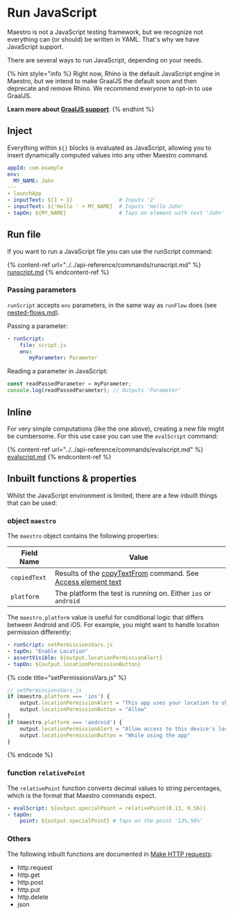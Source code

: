 # Run JavaScript

Maestro is not a JavaScript testing framework, but we recognize not everything
can (or should) be written in YAML. That's why we have JavaScript support.

There are several ways to run JavaScript, depending on your needs.

{% hint style="info %}
Right now, Rhino is the default JavaScript engine in Maestro, but we intend to
make GraalJS the default soon and then deprecate and remove Rhino. We recommend
everyone to opt-in to use GraalJS.

**Learn more about [GraalJS support](./graaljs-support.md)**.
{% endhint %}

## Inject

Everything within `${}` blocks is evaluated as JavaScript, allowing you to
insert dynamically computed values into any other Maestro command.

```yaml
appId: com.example
env:
  MY_NAME: John
---
- launchApp
- inputText: ${1 + 1}               # Inputs '2'
- inputText: ${'Hello ' + MY_NAME}  # Inputs 'Hello John'
- tapOn: ${MY_NAME}                 # Taps on element with text 'John'
```

## Run file

If you want to run a JavaScript file you can use the runScript command:

{% content-ref url="../../api-reference/commands/runscript.md" %}
[runscript.md](../../api-reference/commands/runscript.md)
{% endcontent-ref %}

### Passing parameters

`runScript` accepts `env` parameters, in the same way as `runFlow` does (see
[nested-flows.md](../nested-flows.md "mention")).

Passing a parameter:

```yaml
- runScript:
    file: script.js
    env:
       myParameter: Parameter
```

Reading a parameter in JavaScript:

```javascript
const readPassedParameter = myParameter;
console.log(readPassedParameter); // Outputs 'Parameter'
```

## Inline

For very simple computations (like the one above), creating a new file might be cumbersome. For this use case you can use the `evalScript` command:

{% content-ref url="../../api-reference/commands/evalscript.md" %}
[evalscript.md](../../api-reference/commands/evalscript.md)
{% endcontent-ref %}

## Inbuilt functions & properties

Whilst the JavaScript environment is limited, there are a few inbuilt things that can be used:

### object `maestro`

The `maestro` object contains the following properties:

| Field Name    | Value                    |
| ----------    | ------------------------ |
| `copiedText`  | Results of the [copyTextFrom](../../api-reference/commands/copytextfrom.md) command. See [Access element text](./access-element-text.md) |
| `platform`    | The platform the test is running on. Either `ios` or `android` |

The `maestro.platform` value is useful for conditional logic that differs
between Android and iOS. For example, you might want to handle location
permission differently:

```yaml
- runScript: setPermissionsVars.js
- tapOn: "Enable Location"
- assertVisible: ${output.locationPermissionAlert}
- tapOn: ${output.locationPermissionButton}
```

{% code title="setPermissionsVars.js" %}
```javascript
// setPermissionsVars.js
if (maestro.platform === 'ios') {
    output.locationPermissionAlert = "This app uses your location to show you information about your local environment"
    output.locationPermissionButton = "Allow"
}
if (maestro.platform === 'android') {
    output.locationPermissionAlert = "Allow access to this device's location?"
    output.locationPermissionButton = "While using the app"
}
```
{% endcode %}

### function `relativePoint`

The `relativePoint` function converts decimal values to string percentages,
which is the format that Maestro commands expect.

```yaml
- evalScript: ${output.specialPoint = relativePoint(0.13, 0.56)}
- tapOn:
    point: ${output.specialPoint} # Taps on the point '13%,56%'
```

### Others

The following inbuilt functions are documented in [Make HTTP requests](./make-http-s-requests.md):

* http.request
* http.get
* http.post
* http.put
* http.delete
* json
